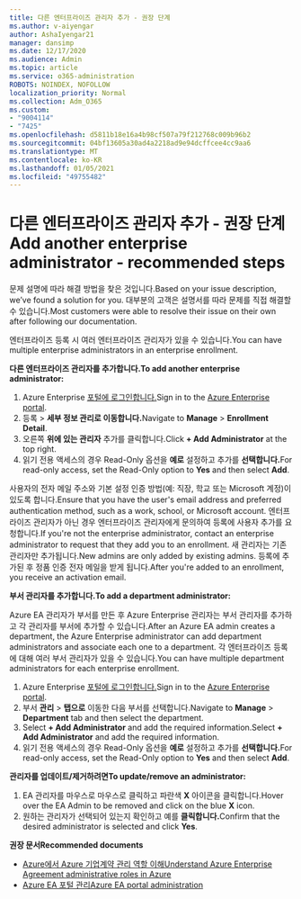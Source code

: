 ```yaml
---
title: 다른 엔터프라이즈 관리자 추가 - 권장 단계
ms.author: v-aiyengar
author: AshaIyengar21
manager: dansimp
ms.date: 12/17/2020
ms.audience: Admin
ms.topic: article
ms.service: o365-administration
ROBOTS: NOINDEX, NOFOLLOW
localization_priority: Normal
ms.collection: Adm_O365
ms.custom:
- "9004114"
- "7425"
ms.openlocfilehash: d5811b18e16a4b98cf507a79f212768c009b96b2
ms.sourcegitcommit: 04bf13605a30ad4a2218ad9e94dcffcee4cc9aa6
ms.translationtype: MT
ms.contentlocale: ko-KR
ms.lasthandoff: 01/05/2021
ms.locfileid: "49755482"
---
```

# <a name="add-another-enterprise-administrator---recommended-steps"></a><span data-ttu-id="9da8f-102">다른 엔터프라이즈 관리자 추가 - 권장 단계</span><span class="sxs-lookup"><span data-stu-id="9da8f-102">Add another enterprise administrator - recommended steps</span></span>

<span data-ttu-id="9da8f-103">문제 설명에 따라 해결 방법을 찾은 것입니다.</span><span class="sxs-lookup"><span data-stu-id="9da8f-103">Based on your issue description, we’ve found a solution for you.</span></span> <span data-ttu-id="9da8f-104">대부분의 고객은 설명서를 따라 문제를 직접 해결할 수 있습니다.</span><span class="sxs-lookup"><span data-stu-id="9da8f-104">Most customers were able to resolve their issue on their own after following our documentation.</span></span>

<span data-ttu-id="9da8f-105">엔터프라이즈 등록 시 여러 엔터프라이즈 관리자가 있을 수 있습니다.</span><span class="sxs-lookup"><span data-stu-id="9da8f-105">You can have multiple enterprise administrators in an enterprise enrollment.</span></span>

<span data-ttu-id="9da8f-106">**다른 엔터프라이즈 관리자를 추가합니다.**</span><span class="sxs-lookup"><span data-stu-id="9da8f-106">**To add another enterprise administrator:**</span></span>

1. <span data-ttu-id="9da8f-107">Azure Enterprise [포털에 로그인합니다.](https://ea.azure.com/)</span><span class="sxs-lookup"><span data-stu-id="9da8f-107">Sign in to the [Azure Enterprise portal](https://ea.azure.com/).</span></span>
1. <span data-ttu-id="9da8f-108">등록   >  **세부 정보 관리로 이동합니다.**</span><span class="sxs-lookup"><span data-stu-id="9da8f-108">Navigate to **Manage** > **Enrollment Detail**.</span></span>
1. <span data-ttu-id="9da8f-109">오른쪽 **위에 있는 관리자** 추가를 클릭합니다.</span><span class="sxs-lookup"><span data-stu-id="9da8f-109">Click **+ Add Administrator** at the top right.</span></span>
1. <span data-ttu-id="9da8f-110">읽기 전용 액세스의 경우 Read-Only 옵션을 **예로** 설정하고 추가를 **선택합니다.**</span><span class="sxs-lookup"><span data-stu-id="9da8f-110">For read-only access, set the Read-Only option to **Yes** and then select **Add**.</span></span>

<span data-ttu-id="9da8f-111">사용자의 전자 메일 주소와 기본 설정 인증 방법(예: 직장, 학교 또는 Microsoft 계정)이 있도록 합니다.</span><span class="sxs-lookup"><span data-stu-id="9da8f-111">Ensure that you have the user's email address and preferred authentication method, such as a work, school, or Microsoft account.</span></span> <span data-ttu-id="9da8f-112">엔터프라이즈 관리자가 아닌 경우 엔터프라이즈 관리자에게 문의하여 등록에 사용자 추가를 요청합니다.</span><span class="sxs-lookup"><span data-stu-id="9da8f-112">If you're not the enterprise administrator, contact an enterprise administrator to request that they add you to an enrollment.</span></span> <span data-ttu-id="9da8f-113">새 관리자는 기존 관리자만 추가됩니다.</span><span class="sxs-lookup"><span data-stu-id="9da8f-113">New admins are only added by existing admins.</span></span> <span data-ttu-id="9da8f-114">등록에 추가된 후 정품 인증 전자 메일을 받게 됩니다.</span><span class="sxs-lookup"><span data-stu-id="9da8f-114">After you're added to an enrollment, you receive an activation email.</span></span>

<span data-ttu-id="9da8f-115">**부서 관리자를 추가합니다.**</span><span class="sxs-lookup"><span data-stu-id="9da8f-115">**To add a department administrator:**</span></span>

<span data-ttu-id="9da8f-116">Azure EA 관리자가 부서를 만든 후 Azure Enterprise 관리자는 부서 관리자를 추가하고 각 관리자를 부서에 추가할 수 있습니다.</span><span class="sxs-lookup"><span data-stu-id="9da8f-116">After an Azure EA admin creates a department, the Azure Enterprise administrator can add department administrators and associate each one to a department.</span></span> <span data-ttu-id="9da8f-117">각 엔터프라이즈 등록에 대해 여러 부서 관리자가 있을 수 있습니다.</span><span class="sxs-lookup"><span data-stu-id="9da8f-117">You can have multiple department administrators for each enterprise enrollment.</span></span>

1. <span data-ttu-id="9da8f-118">Azure Enterprise [포털에 로그인합니다.](https://ea.azure.com/)</span><span class="sxs-lookup"><span data-stu-id="9da8f-118">Sign in to the [Azure Enterprise portal](https://ea.azure.com/).</span></span>
1. <span data-ttu-id="9da8f-119">부서 **관리**  >  **탭으로** 이동한 다음 부서를 선택합니다.</span><span class="sxs-lookup"><span data-stu-id="9da8f-119">Navigate to **Manage** > **Department** tab and then select the department.</span></span>
1. <span data-ttu-id="9da8f-120">Select **+ Add Administrator** and add the required information.</span><span class="sxs-lookup"><span data-stu-id="9da8f-120">Select **+ Add Administrator** and add the required information.</span></span>
1. <span data-ttu-id="9da8f-121">읽기 전용 액세스의 경우 Read-Only 옵션을 **예로** 설정하고 추가를 **선택합니다.**</span><span class="sxs-lookup"><span data-stu-id="9da8f-121">For read-only access, set the Read-Only option to **Yes** and then select **Add**.</span></span>

<span data-ttu-id="9da8f-122">**관리자를 업데이트/제거하려면**</span><span class="sxs-lookup"><span data-stu-id="9da8f-122">**To update/remove an administrator:**</span></span>

1. <span data-ttu-id="9da8f-123">EA 관리자를 마우스로 마우스로 클릭하고 파란색 **X** 아이콘을 클릭합니다.</span><span class="sxs-lookup"><span data-stu-id="9da8f-123">Hover over the EA Admin to be removed and click on the blue **X** icon.</span></span>
1. <span data-ttu-id="9da8f-124">원하는 관리자가 선택되어 있는지 확인하고 예를 **클릭합니다.**</span><span class="sxs-lookup"><span data-stu-id="9da8f-124">Confirm that the desired administrator is selected and click **Yes**.</span></span>

<span data-ttu-id="9da8f-125">**권장 문서**</span><span class="sxs-lookup"><span data-stu-id="9da8f-125">**Recommended documents**</span></span>

- [<span data-ttu-id="9da8f-126">Azure에서 Azure 기업계약 관리 역할 이해</span><span class="sxs-lookup"><span data-stu-id="9da8f-126">Understand Azure Enterprise Agreement administrative roles in Azure</span></span>](https://docs.microsoft.com/azure/billing/billing-understand-ea-roles)
- [<span data-ttu-id="9da8f-127">Azure EA 포털 관리</span><span class="sxs-lookup"><span data-stu-id="9da8f-127">Azure EA portal administration</span></span>](https://docs.microsoft.com/azure/billing/billing-ea-portal-administration)

